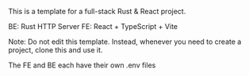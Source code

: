 This is a template for a full-stack Rust & React project.

BE: Rust HTTP Server
FE: React + TypeScript + Vite

Note: Do not edit this template. Instead, whenever you need to create a project, clone this and use it.

The FE and BE each have their own .env files
